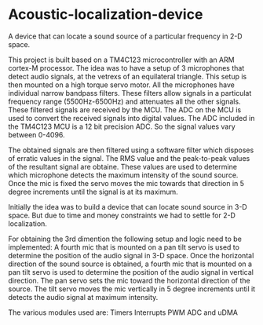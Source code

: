 # Acoustic-localization-device
A device that can locate a sound source of a particular frequency in 2-D space.

This project is built based on a TM4C123 microcontroller with an ARM cortex-M processor.
The idea was to have a setup of 3 microphones that detect audio signals, at the vetrexs of an equilateral triangle.
This setup is then mounted on a high torque servo motor. All the microphones have individual narrow bandpass filters.
These filters allow signals in a particulat frequency range (5500Hz-6500Hz) and attenuates all the other signals. 
These filtered signals are received by the MCU. The ADC on the MCU is used to convert the received signals into digital values.
The ADC included in the TM4C123 MCU is a 12 bit precision ADC. So the signal values vary between 0-4096.

The obtained signals are then filtered using a software filter which disposes of erratic values in the signal. 
The RMS value and the peak-to-peak values of the resultant signal are obtaine. These values are used to determine which microphone detects the maximum intensity of the sound source. Once the mic is fixed the servo moves the mic towards that direction in 5 degree increments until the signal is at its maximum. 


Initially the idea was to build a device that can locate sound source in 3-D space. But due to time and money constraints we had to settle for 2-D localization. 

For obtaining the 3rd dimention the following setup and logic need to be implemented:
A fourth mic that is mounted on a pan tilt servo is used to determine the position of the audio signal in 3-D space. Once the horizontal direction of the sound source is obtained, a fourth mic that is mounted on a pan tilt servo is used to determine the position of the audio signal in vertical direction. The pan servo sets the mic toward the horizontal direction of the source. The tilt servo moves the mic vertically in 5 degree increments until it detects the audio signal at maximum intensity. 


The various modules used are:
Timers
Interrupts
PWM
ADC and 
uDMA 
